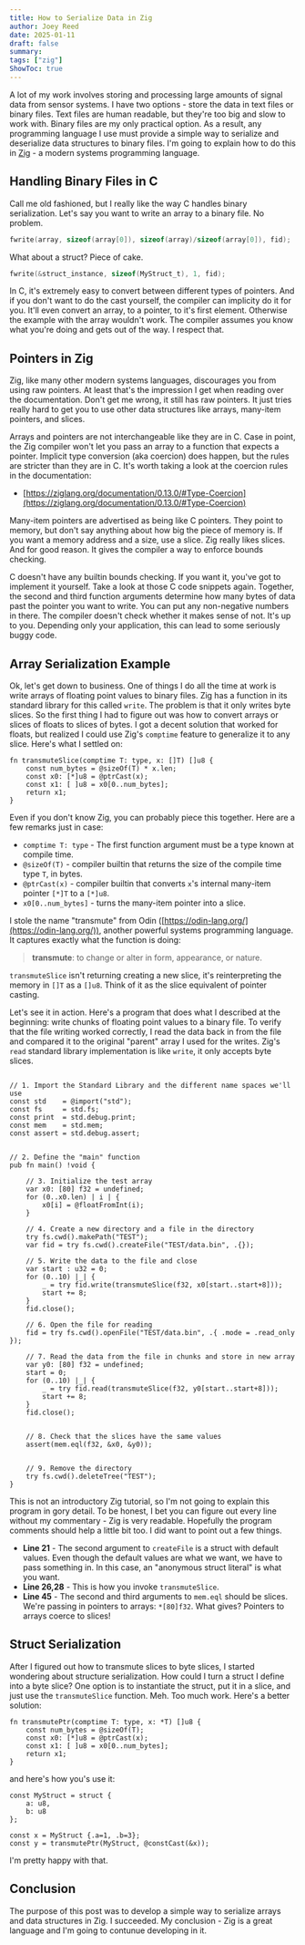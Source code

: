 ```yaml
---
title: How to Serialize Data in Zig
author: Joey Reed
date: 2025-01-11
draft: false
summary:    
tags: ["zig"]
ShowToc: true
---
```


A lot of my work involves storing and processing large amounts of signal data from sensor systems.  I have two options - store the data in text files or binary files.  Text files are human readable, but they're too big and slow to work with.  Binary files are my only practical option.  As a result, any programming language I use must provide a simple way to serialize and deserialize data structures to binary files.  I'm going to explain how to do this in [Zig](https://ziglang.org) - a modern systems programming language.

## Handling Binary Files in C

Call me old fashioned, but I really like the way C handles binary serialization.  Let's say you want to write an array to a binary file.  No problem.

```c
fwrite(array, sizeof(array[0]), sizeof(array)/sizeof(array[0]), fid);
```

What about a struct?  Piece of cake.

```c
fwrite(&struct_instance, sizeof(MyStruct_t), 1, fid);
```
  
In C, it's extremely easy to convert between different types of pointers.  And if you don't want to do the cast yourself, the compiler can implicity do it for you.  It'll even convert an array, to a pointer, to it's first element.  Otherwise the example with the array wouldn't work.  The compiler assumes you know what you're doing and gets out of the way.  I respect that.  

## Pointers in Zig

Zig, like many other modern systems languages, discourages you from using raw pointers.  At least that's the impression I get when reading over the documentation.  Don't
get me wrong, it still has raw pointers.  It just tries really hard to get you to use other data structures like arrays, many-item pointers, and slices.  

Arrays and pointers are not interchangeable like they are in C.  Case in point, the Zig compiler won't let you pass an array to a function that expects a pointer.  Implicit type conversion (aka coercion) does happen, but the rules are stricter than they are in C.  It's worth taking a look at the coercion rules in the documentation:

* [https://ziglang.org/documentation/0.13.0/#Type-Coercion](https://ziglang.org/documentation/0.13.0/#Type-Coercion)

Many-item pointers are advertised as being like C pointers.  They point to memory, but don't say anything about how big the piece of memory is.  If you want a memory address and a size,  use a slice.  Zig really likes slices.  And for good reason.  It gives the compiler a way to enforce bounds checking.            

C doesn't have any builtin bounds checking.  If you want it, you've got to implement it yourself.  Take a look at those C code snippets again.  Together, the second and third function arguments determine how many bytes of data past the pointer you want to write.  You can put any non-negative numbers in there.  The compiler doesn't check whether it makes sense of not.  It's up to you.  Depending only your application, this can lead to some seriously buggy code.  


## Array Serialization Example

Ok, let's get down to business.  One of things I do all the time at work is write arrays of floating point values to binary files.  Zig has a function in its standard library for this called `write`.  The problem is that it only writes byte slices.  So the first thing I had to figure out was how to convert arrays or slices of floats to slices of bytes.  I got a decent solution that worked for floats, but realized I could use Zig's `comptime` feature to generalize it to any slice.  Here's what I settled on:         

```zig 
fn transmuteSlice(comptime T: type, x: []T) []u8 { 
    const num_bytes = @sizeOf(T) * x.len;
    const x0: [*]u8 = @ptrCast(x);
    const x1: [ ]u8 = x0[0..num_bytes];
    return x1;
}
``` 
Even if you don't know Zig, you can probably piece this together.  Here are a few remarks just in case:

* `comptime T: type` -  The first function argument must be a type known at compile time.
* `@sizeOf(T)` - compiler builtin that returns the size of the compile time type `T`, in bytes.
* `@ptrCast(x)` - compiler builtin that converts `x`'s internal many-item pointer `[*]T` to a `[*]u8`.
* `x0[0..num_bytes]` - turns the many-item pointer into a slice. 
 
I stole the name "transmute" from Odin ([https://odin-lang.org/](https://odin-lang.org/)), another powerful systems programming language.  It captures exactly what
the function is doing:

> **transmute**: to change or alter in form, appearance, or nature. 

`transmuteSlice` isn't returning creating a new slice, it's reinterpreting the memory in `[]T` as a `[]u8`.  Think of it as the slice equivalent of pointer casting.

Let's see it in action.  Here's a program that does what I described at the beginning: write chunks of floating point values to a binary file.  To verify that the file writing worked correctly, I read the data back in from the file and compared it to the original "parent" array I used for the writes.  Zig's `read` standard library implementation is like `write`, it only accepts byte slices.  

```zig {linenos=true}

// 1. Import the Standard Library and the different name spaces we'll use
const std    = @import("std");
const fs     = std.fs;
const print  = std.debug.print;
const mem    = std.mem;
const assert = std.debug.assert;


// 2. Define the "main" function
pub fn main() !void {

    // 3. Initialize the test array
    var x0: [80] f32 = undefined;    
    for (0..x0.len) | i | { 
        x0[i] = @floatFromInt(i); 
    }
     
    // 4. Create a new directory and a file in the directory
    try fs.cwd().makePath("TEST");
    var fid = try fs.cwd().createFile("TEST/data.bin", .{});
    
    // 5. Write the data to the file and close
    var start : u32 = 0;
    for (0..10) |_| {
        _ = try fid.write(transmuteSlice(f32, x0[start..start+8]));
        start += 8;
    }
    fid.close(); 
    
    // 6. Open the file for reading
    fid = try fs.cwd().openFile("TEST/data.bin", .{ .mode = .read_only });

    // 7. Read the data from the file in chunks and store in new array
    var y0: [80] f32 = undefined;
    start = 0;
    for (0..10) |_| {
        _ = try fid.read(transmuteSlice(f32, y0[start..start+8]));
        start += 8;
    }
    fid.close();

    
    // 8. Check that the slices have the same values
    assert(mem.eql(f32, &x0, &y0));

    
    // 9. Remove the directory
    try fs.cwd().deleteTree("TEST");
}
```

This is not an introductory Zig tutorial, so I'm not going to explain this program in gory detail.  To be honest, I bet you can figure out every line without my commentary - Zig is very readable.  Hopefully the program comments should help a little bit too.  I did want to point out a few things.

* **Line 21** - The second argument to `createFile` is a struct with default values.  Even though the default values are what we want, we have to pass something in.  In this case, an "anonymous struct literal" is what you want.
* **Line 26,28** - This is how you invoke `transmuteSlice`.
* **Line 45** - The second and third arguments to `mem.eql` should be slices.  We're passing in pointers to arrays: `*[80]f32`.  What gives?  Pointers to arrays coerce to slices!
 
## Struct Serialization

After I figured out how to transmute slices to byte slices, I started wondering about structure serialization.  How could I turn a struct I define into a byte slice?  One option is to instantiate the struct, put it in a slice, and just use the `transmuteSlice` function.  Meh.  Too much work.  Here's a better solution:      

```zig
fn transmutePtr(comptime T: type, x: *T) []u8 {  
    const num_bytes = @sizeOf(T);
    const x0: [*]u8 = @ptrCast(x);
    const x1: [ ]u8 = x0[0..num_bytes];
    return x1;
}
```

and here's how you's use it:

```zig  
const MyStruct = struct {
    a: u8,
    b: u8
};

const x = MyStruct {.a=1, .b=3};
const y = transmutePtr(MyStruct, @constCast(&x));

```

I'm pretty happy with that.  

## Conclusion

The purpose of this post was to develop a simple way to serialize arrays and data structures in Zig.  I succeeded.  My conclusion - Zig is a great language and I'm going to contunue developing in it.     
